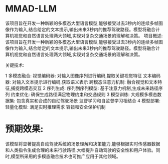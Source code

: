 # MMAD-LLM
该项目旨在开发一种新颖的多模态大型语言模型,能够接受过去3秒内的连续多帧图像作为输入,结合给定的文本提示,输出未来3秒内的推荐驾驶路径。模型将融合计算机视觉和自然语言处理两大领域,实现对复杂交通场景的理解和决策。
项目概述:
该项目旨在开发一种新颖的多模态大型语言模型,能够接受过去3秒内的连续多帧图像作为输入,结合给定的文本提示,输出未来3秒内的推荐驾驶路径。模型将融合计算机视觉和自然语言处理两大领域,实现对复杂交通场景的理解和决策。

关键技术:

1 多模态融合:
视觉编码器: 对输入图像序列进行编码,提取关键视觉特征
文本编码器: 对输入文本提示进行编码,获取语义表示
跨模态注意力机制: 融合视觉和文本特征,捕捉跨模态交互
2 序列生成:
序列到序列模型: 基于注意力机制,生成未来路径序列
约束优化: 确保生成路径满足物理约束和交通规则
3 模型训练:
大规模多模态数据集: 包含真实和合成的自动驾驶场景
监督学习和自监督学习相结合
4 模型部署:
轻量化模型: 满足实时推理需求
容错和安全保护机制
# 预期效果:
该模型将显著提高自动驾驶系统的场景理解和决策能力,能够根据实时传感器数据和人类指令生成合理的未来行驶路径,大幅提升自动驾驶的安全性和用户体验。同时,模型所采用的多模态融合技术也可推广应用于其他领域。
